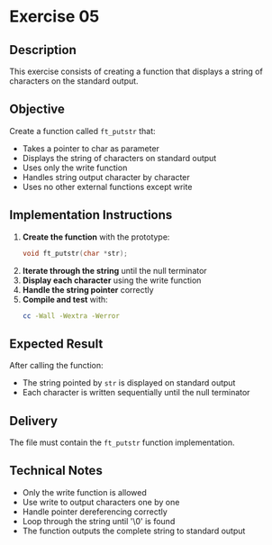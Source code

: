 # Exercise 05
## Description
This exercise consists of creating a function that displays a string of characters on the standard output.
## Objective
Create a function called `ft_putstr` that:
- Takes a pointer to char as parameter
- Displays the string of characters on standard output
- Uses only the write function
- Handles string output character by character
- Uses no other external functions except write
## Implementation Instructions
1. **Create the function** with the prototype:
   ```c
   void ft_putstr(char *str);
   ```
2. **Iterate through the string** until the null terminator
3. **Display each character** using the write function
4. **Handle the string pointer** correctly
5. **Compile and test** with:
   ```bash
   cc -Wall -Wextra -Werror
   ```
## Expected Result
After calling the function:
- The string pointed by `str` is displayed on standard output
- Each character is written sequentially until the null terminator
## Delivery
The file must contain the `ft_putstr` function implementation.
## Technical Notes
- Only the write function is allowed
- Use write to output characters one by one
- Handle pointer dereferencing correctly
- Loop through the string until '\0' is found
- The function outputs the complete string to standard output

